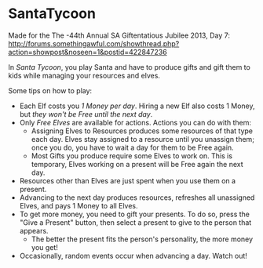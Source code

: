 SantaTycoon
===========

Made for the The -44th Annual SA Giftentatious Jubilee 2013, Day 7:
http://forums.somethingawful.com/showthread.php?action=showpost&noseen=1&postid=422847236


In *Santa Tycoon*, you play Santa and have to produce gifts and gift them to kids while managing your resources and elves.

Some tips on how to play:
* Each Elf costs you *1 Money per day*. Hiring a new Elf also costs 1 Money, but *they won't be Free until the next day*.
* Only *Free Elves* are available for actions. Actions you can do with them:
  * Assigning Elves to Resources produces some resources of that type each day. Elves stay assigned to a resource until you unassign them; once you do, you have to wait a day for them to be Free again.
  * Most Gifts you produce require some Elves to work on. This is temporary, Elves working on a present will be Free again the next day.
* Resources other than Elves are just spent when you use them on a present.
* Advancing to the next day produces resources, refreshes all unassigned Elves, and pays 1 Money to all Elves.
* To get more money, you need to gift your presents. To do so, press the "Give a Present" button, then select a present to give to the person that appears.
  * The better the present fits the person's personality, the more money you get!
* Occasionally, random events occur when advancing a day. Watch out!
